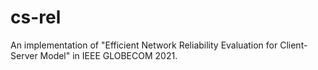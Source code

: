 # cs-rel
An implementation of "Efficient Network Reliability Evaluation for Client-Server Model" in IEEE GLOBECOM 2021.
